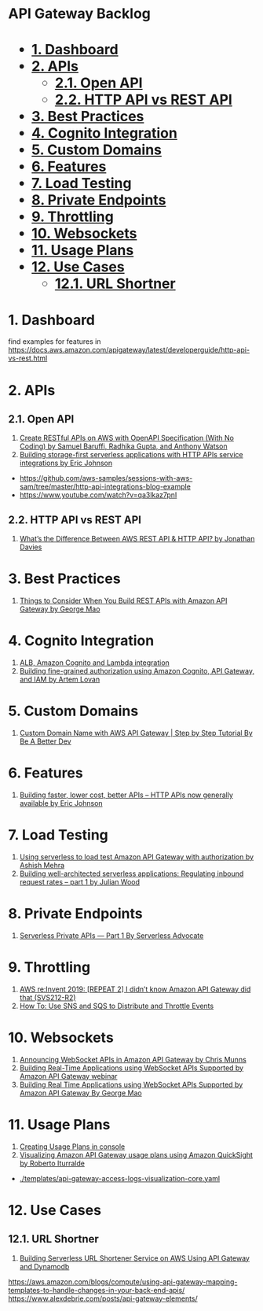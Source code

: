 <H1> API Gateway Backlog<H1>

<!-- TOC -->

- [1. Dashboard](#1-dashboard)
- [2. APIs](#2-apis)
  - [2.1. Open API](#21-open-api)
  - [2.2. HTTP API vs REST API](#22-http-api-vs-rest-api)
- [3. Best Practices](#3-best-practices)
- [4. Cognito Integration](#4-cognito-integration)
- [5. Custom Domains](#5-custom-domains)
- [6. Features](#6-features)
- [7. Load Testing](#7-load-testing)
- [8. Private Endpoints](#8-private-endpoints)
- [9. Throttling](#9-throttling)
- [10. Websockets](#10-websockets)
- [11. Usage Plans](#11-usage-plans)
- [12. Use Cases](#12-use-cases)
  - [12.1. URL Shortner](#121-url-shortner)

<!-- /TOC -->

# 1. Dashboard

find examples for features in https://docs.aws.amazon.com/apigateway/latest/developerguide/http-api-vs-rest.html

# 2. APIs

## 2.1. Open API

1. [Create RESTful APIs on AWS with OpenAPI Specification (With No Coding) by Samuel Baruffi, Radhika Gupta, and Anthony Watson](https://aws.amazon.com/blogs/opensource/create-restful-apis-on-aws-with-openapi-specification-with-no-coding/)
1. [Building storage-first serverless applications with HTTP APIs service integrations by Eric Johnson](https://aws.amazon.com/blogs/compute/building-storage-first-applications-with-http-apis-service-integrations/)
- https://github.com/aws-samples/sessions-with-aws-sam/tree/master/http-api-integrations-blog-example
- https://www.youtube.com/watch?v=qa3lkaz7pnI

## 2.2. HTTP API vs REST API

1. [What’s the Difference Between AWS REST API & HTTP API? by Jonathan Davies](https://www.youtube.com/watch?v=O8RKpHQt6l4)

# 3. Best Practices

1. [Things to Consider When You Build REST APIs with Amazon API Gateway by George Mao](https://aws.amazon.com/blogs/architecture/things-to-consider-when-you-build-rest-apis-with-amazon-api-gateway/)

# 4. Cognito Integration

1. [ALB, Amazon Cognito and Lambda integration](https://serverlessland.com/patterns/alb-cognito-lambda)
1. [Building fine-grained authorization using Amazon Cognito, API Gateway, and IAM by Artem Lovan](https://aws.amazon.com/blogs/security/building-fine-grained-authorization-using-amazon-cognito-api-gateway-and-iam/)

# 5. Custom Domains

1. [Custom Domain Name with AWS API Gateway | Step by Step Tutorial By Be A Better Dev](https://www.youtube.com/watch?v=ESei6XQ7dMg)

# 6. Features

1. [Building faster, lower cost, better APIs – HTTP APIs now generally available by Eric Johnson](https://aws.amazon.com/blogs/compute/building-better-apis-http-apis-now-generally-available/)

# 7. Load Testing

1. [Using serverless to load test Amazon API Gateway with authorization by Ashish Mehra](https://aws.amazon.com/blogs/compute/using-serverless-to-load-test-amazon-api-gateway-with-authorization/)
1. [Building well-architected serverless applications: Regulating inbound request rates – part 1 by Julian Wood](https://aws.amazon.com/blogs/compute/building-well-architected-serverless-applications-regulating-inbound-request-rates-part-1/)

# 8. Private Endpoints

1. [Serverless Private APIs — Part 1 By Serverless Advocate](https://levelup.gitconnected.com/serverless-private-apis-60749934b161)

# 9. Throttling

1. [AWS re:Invent 2019: [REPEAT 2] I didn’t know Amazon API Gateway did that (SVS212-R2)](https://www.youtube.com/watch?v=yfJZc3sJZ8E)
2. [How To: Use SNS and SQS to Distribute and Throttle Events](https://www.jeremydaly.com/how-to-use-sns-and-sqs-to-distribute-and-throttle-events/)

# 10. Websockets

1. [Announcing WebSocket APIs in Amazon API Gateway by Chris Munns](https://aws.amazon.com/blogs/compute/announcing-websocket-apis-in-amazon-api-gateway/)
4. [Building Real-Time Applications using WebSocket APIs Supported by Amazon API Gateway webinar](https://aws.amazon.com/blogs/compute/announcing-websocket-apis-in-amazon-api-gateway/)
3. [Building Real Time Applications using WebSocket APIs Supported by Amazon API Gateway By George Mao](https://pages.awscloud.com/Building-Real-Time-Applications-using-WebSocket-APIs-Supported-by-Amazon-API-Gateway_1211-SRV_OD.html)

# 11. Usage Plans

1. [Creating Usage Plans in console](https://aws.amazon.com/blogs/aws/new-usage-plans-for-amazon-api-gateway/)
2. [Visualizing Amazon API Gateway usage plans using Amazon QuickSight by Roberto Iturralde](https://aws.amazon.com/blogs/compute/visualizing-amazon-api-gateway-usage-plans-using-amazon-quicksight/)
- [./templates/api-gateway-access-logs-visualization-core.yaml](api-gateway-access-logs-visualization-core.template)

# 12. Use Cases

## 12.1. URL Shortner

1. [Building Serverless URL Shortener Service on AWS Using API Gateway and Dynamodb](https://dev.to/aws-builders/building-serverless-url-shortener-service-on-aws-1895)

https://aws.amazon.com/blogs/compute/using-api-gateway-mapping-templates-to-handle-changes-in-your-back-end-apis/
https://www.alexdebrie.com/posts/api-gateway-elements/